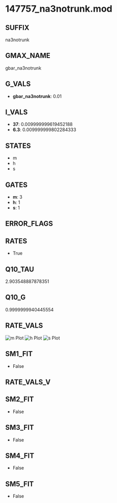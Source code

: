# 147757_na3notrunk.mod

## SUFFIX

na3notrunk

## GMAX_NAME

gbar_na3notrunk

## G_VALS

- **gbar_na3notrunk**: 0.01

## I_VALS

- **37**: 0.009999999619452188
- **6.3**: 0.009999999802284333

## STATES

- m
- h
- s

## GATES

- **m**: 3
- **h**: 1
- **s**: 1

## ERROR_FLAGS


## RATES

- True

## Q10_TAU

2.903548887878351

## Q10_G

0.9999999940445554

## RATE_VALS

![m Plot](/Users/pbozelos/Dropbox/icg-Chai-Panos/supermodels/output_markdown_files/Na/147757_na3notrunk.mod/images/m.png)
![h Plot](/Users/pbozelos/Dropbox/icg-Chai-Panos/supermodels/output_markdown_files/Na/147757_na3notrunk.mod/images/h.png)
![s Plot](/Users/pbozelos/Dropbox/icg-Chai-Panos/supermodels/output_markdown_files/Na/147757_na3notrunk.mod/images/s.png)

## SM1_FIT

- False

## RATE_VALS_V

## SM2_FIT

- False

## SM3_FIT

- False

## SM4_FIT

- False

## SM5_FIT

- False

